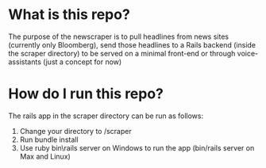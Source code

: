 # What is this repo?

The purpose of the newscraper is to pull headlines from news sites (currently only Bloomberg), send those headlines to a Rails backend (inside the scraper directory) to be served on a minimal front-end or through voice-assistants (just a concept for now)

# How do I run this repo?
The rails app in the scraper directory can be run as follows:
1. Change your directory to /scraper
2. Run bundle install
3. Use ruby bin\rails server on Windows to run the app (bin/rails server on Max and Linux)